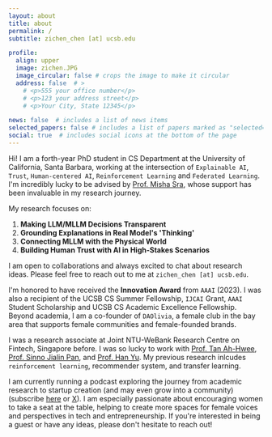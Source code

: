 ```yaml
---
layout: about
title: about
permalink: /
subtitle: zichen_chen [at] ucsb.edu

profile:
  align: upper
  image: zichen.JPG
  image_circular: false # crops the image to make it circular
  address: false  # >
    # <p>555 your office number</p>
    # <p>123 your address street</p>
    # <p>Your City, State 12345</p>

news: false  # includes a list of news items
selected_papers: false # includes a list of papers marked as "selected={true}"
social: true  # includes social icons at the bottom of the page
---
```

Hi! I am a forth-year PhD student in CS Department at the University of California, Santa Barbara, working at the intersection of `Explainable AI`, `Trust`, `Human-centered AI`, `Reinforcement Learning` and `Federated Learning`. I'm incredibly lucky to be advised by [Prof. Misha Sra](https://sites.cs.ucsb.edu/~sra/), whose support has been invaluable in my research journey.

My research focuses on:
1. **Making LLM/MLLM Decisions Transparent**
2. **Grounding Explanations in Real Model's 'Thinking'**
3. **Connecting MLLM with the Physical World**
4. **Building Human Trust with AI in High-Stakes Scenarios**

I am open to collaborations and always excited to chat about research ideas. Please feel free to reach out to me at `zichen_chen [at] ucsb.edu`.


I'm honored to have received the **Innovation Award** from `AAAI` (2023). I was also a recipient of the UCSB CS Summer Fellowship, `IJCAI` Grant, `AAAI` Student Scholarship and UCSB CS Academic Excellence Fellowship. 
Beyond academia, I am a co-founder of `DAOlivia`, a female club in the bay area that supports female communities and female-founded brands.

I was a research associate at Joint NTU-WeBank Research Centre on Fintech, Singapore before. I was so lucky to work with [Prof. Tan Ah-Hwee](https://sites.google.com/smu.edu.sg/ahtan/home?authuser=0), [Prof. Sinno Jialin Pan](https://personal.ntu.edu.sg/sinnopan/), and [Prof. Han Yu](https://personal.ntu.edu.sg/han.yu/). My previous research inlcudes `reinforcement learning`, recommender system, and transfer learning.

I am currently running a podcast exploring the journey from academic research to startup creation (and may even grow into a community) (subscribe [here](https://zcchen.substack.com/) or [X](https://x.com/my_cat_can_code)). I am especially passionate about encouraging women to take a seat at the table, helping to create more spaces for female voices and perspectives in tech and entrepreneurship. If you're interested in being a guest or have any ideas, please don't hesitate to reach out!


<!-- Write your biography here. Tell the world about yourself. Link to your favorite [subreddit](http://reddit.com). You can put a picture in, too. The code is already in, just name your picture `prof_pic.jpg` and put it in the `img/` folder.

Put your address / P.O. box / other info right below your picture. You can also disable any these elements by editing `profile` property of the YAML header of your `_pages/about.md`. Edit `_bibliography/papers.bib` and Jekyll will render your [publications page](/al-folio/publications/) automatically.

Link to your social media connections, too. This theme is set up to use [Font Awesome icons](http://fortawesome.github.io/Font-Awesome/) and [Academicons](https://jpswalsh.github.io/academicons/), like the ones below. Add your Facebook, Twitter, LinkedIn, Google Scholar, or just disable all of them. -->
